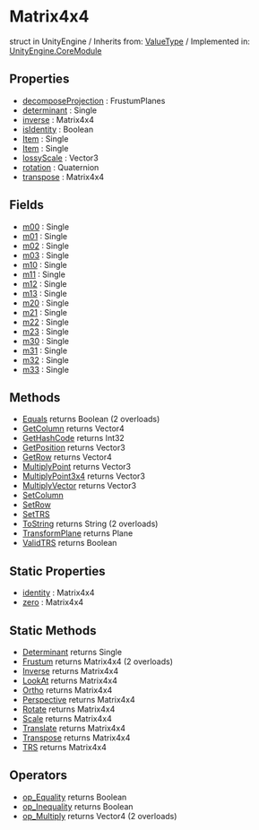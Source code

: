 # Matrix4x4
struct in UnityEngine
 / Inherits from: <a href="https://docs.unity3d.com/6000.0/Documentation/ScriptReference/ValueType.html">ValueType</a> / Implemented in: <a href="https://docs.unity3d.com/6000.0/Documentation/ScriptReference/UnityEngine.CoreModule.html">UnityEngine.CoreModule</a>
## Properties
- <a href="https://docs.unity3d.com/6000.0/Documentation/ScriptReference/Matrix4x4-decomposeProjection.html">decomposeProjection</a> : FrustumPlanes
- <a href="https://docs.unity3d.com/6000.0/Documentation/ScriptReference/Matrix4x4-determinant.html">determinant</a> : Single
- <a href="https://docs.unity3d.com/6000.0/Documentation/ScriptReference/Matrix4x4-inverse.html">inverse</a> : Matrix4x4
- <a href="https://docs.unity3d.com/6000.0/Documentation/ScriptReference/Matrix4x4-isIdentity.html">isIdentity</a> : Boolean
- <a href="https://docs.unity3d.com/6000.0/Documentation/ScriptReference/Matrix4x4-Item.html">Item</a> : Single
- <a href="https://docs.unity3d.com/6000.0/Documentation/ScriptReference/Matrix4x4-Item.html">Item</a> : Single
- <a href="https://docs.unity3d.com/6000.0/Documentation/ScriptReference/Matrix4x4-lossyScale.html">lossyScale</a> : Vector3
- <a href="https://docs.unity3d.com/6000.0/Documentation/ScriptReference/Matrix4x4-rotation.html">rotation</a> : Quaternion
- <a href="https://docs.unity3d.com/6000.0/Documentation/ScriptReference/Matrix4x4-transpose.html">transpose</a> : Matrix4x4
## Fields
- <a href="https://docs.unity3d.com/6000.0/Documentation/ScriptReference/Matrix4x4-m00.html">m00</a> : Single
- <a href="https://docs.unity3d.com/6000.0/Documentation/ScriptReference/Matrix4x4-m01.html">m01</a> : Single
- <a href="https://docs.unity3d.com/6000.0/Documentation/ScriptReference/Matrix4x4-m02.html">m02</a> : Single
- <a href="https://docs.unity3d.com/6000.0/Documentation/ScriptReference/Matrix4x4-m03.html">m03</a> : Single
- <a href="https://docs.unity3d.com/6000.0/Documentation/ScriptReference/Matrix4x4-m10.html">m10</a> : Single
- <a href="https://docs.unity3d.com/6000.0/Documentation/ScriptReference/Matrix4x4-m11.html">m11</a> : Single
- <a href="https://docs.unity3d.com/6000.0/Documentation/ScriptReference/Matrix4x4-m12.html">m12</a> : Single
- <a href="https://docs.unity3d.com/6000.0/Documentation/ScriptReference/Matrix4x4-m13.html">m13</a> : Single
- <a href="https://docs.unity3d.com/6000.0/Documentation/ScriptReference/Matrix4x4-m20.html">m20</a> : Single
- <a href="https://docs.unity3d.com/6000.0/Documentation/ScriptReference/Matrix4x4-m21.html">m21</a> : Single
- <a href="https://docs.unity3d.com/6000.0/Documentation/ScriptReference/Matrix4x4-m22.html">m22</a> : Single
- <a href="https://docs.unity3d.com/6000.0/Documentation/ScriptReference/Matrix4x4-m23.html">m23</a> : Single
- <a href="https://docs.unity3d.com/6000.0/Documentation/ScriptReference/Matrix4x4-m30.html">m30</a> : Single
- <a href="https://docs.unity3d.com/6000.0/Documentation/ScriptReference/Matrix4x4-m31.html">m31</a> : Single
- <a href="https://docs.unity3d.com/6000.0/Documentation/ScriptReference/Matrix4x4-m32.html">m32</a> : Single
- <a href="https://docs.unity3d.com/6000.0/Documentation/ScriptReference/Matrix4x4-m33.html">m33</a> : Single
## Methods
- <a href="https://docs.unity3d.com/6000.0/Documentation/ScriptReference/Matrix4x4.Equals.html">Equals</a> returns Boolean (2 overloads)
- <a href="https://docs.unity3d.com/6000.0/Documentation/ScriptReference/Matrix4x4.GetColumn.html">GetColumn</a> returns Vector4
- <a href="https://docs.unity3d.com/6000.0/Documentation/ScriptReference/Matrix4x4.GetHashCode.html">GetHashCode</a> returns Int32
- <a href="https://docs.unity3d.com/6000.0/Documentation/ScriptReference/Matrix4x4.GetPosition.html">GetPosition</a> returns Vector3
- <a href="https://docs.unity3d.com/6000.0/Documentation/ScriptReference/Matrix4x4.GetRow.html">GetRow</a> returns Vector4
- <a href="https://docs.unity3d.com/6000.0/Documentation/ScriptReference/Matrix4x4.MultiplyPoint.html">MultiplyPoint</a> returns Vector3
- <a href="https://docs.unity3d.com/6000.0/Documentation/ScriptReference/Matrix4x4.MultiplyPoint3x4.html">MultiplyPoint3x4</a> returns Vector3
- <a href="https://docs.unity3d.com/6000.0/Documentation/ScriptReference/Matrix4x4.MultiplyVector.html">MultiplyVector</a> returns Vector3
- <a href="https://docs.unity3d.com/6000.0/Documentation/ScriptReference/Matrix4x4.SetColumn.html">SetColumn</a>
- <a href="https://docs.unity3d.com/6000.0/Documentation/ScriptReference/Matrix4x4.SetRow.html">SetRow</a>
- <a href="https://docs.unity3d.com/6000.0/Documentation/ScriptReference/Matrix4x4.SetTRS.html">SetTRS</a>
- <a href="https://docs.unity3d.com/6000.0/Documentation/ScriptReference/Matrix4x4.ToString.html">ToString</a> returns String (2 overloads)
- <a href="https://docs.unity3d.com/6000.0/Documentation/ScriptReference/Matrix4x4.TransformPlane.html">TransformPlane</a> returns Plane
- <a href="https://docs.unity3d.com/6000.0/Documentation/ScriptReference/Matrix4x4.ValidTRS.html">ValidTRS</a> returns Boolean
## Static Properties
- <a href="https://docs.unity3d.com/6000.0/Documentation/ScriptReference/Matrix4x4-identity.html">identity</a> : Matrix4x4
- <a href="https://docs.unity3d.com/6000.0/Documentation/ScriptReference/Matrix4x4-zero.html">zero</a> : Matrix4x4
## Static Methods
- <a href="https://docs.unity3d.com/6000.0/Documentation/ScriptReference/Matrix4x4.Determinant.html">Determinant</a> returns Single
- <a href="https://docs.unity3d.com/6000.0/Documentation/ScriptReference/Matrix4x4.Frustum.html">Frustum</a> returns Matrix4x4 (2 overloads)
- <a href="https://docs.unity3d.com/6000.0/Documentation/ScriptReference/Matrix4x4.Inverse.html">Inverse</a> returns Matrix4x4
- <a href="https://docs.unity3d.com/6000.0/Documentation/ScriptReference/Matrix4x4.LookAt.html">LookAt</a> returns Matrix4x4
- <a href="https://docs.unity3d.com/6000.0/Documentation/ScriptReference/Matrix4x4.Ortho.html">Ortho</a> returns Matrix4x4
- <a href="https://docs.unity3d.com/6000.0/Documentation/ScriptReference/Matrix4x4.Perspective.html">Perspective</a> returns Matrix4x4
- <a href="https://docs.unity3d.com/6000.0/Documentation/ScriptReference/Matrix4x4.Rotate.html">Rotate</a> returns Matrix4x4
- <a href="https://docs.unity3d.com/6000.0/Documentation/ScriptReference/Matrix4x4.Scale.html">Scale</a> returns Matrix4x4
- <a href="https://docs.unity3d.com/6000.0/Documentation/ScriptReference/Matrix4x4.Translate.html">Translate</a> returns Matrix4x4
- <a href="https://docs.unity3d.com/6000.0/Documentation/ScriptReference/Matrix4x4.Transpose.html">Transpose</a> returns Matrix4x4
- <a href="https://docs.unity3d.com/6000.0/Documentation/ScriptReference/Matrix4x4.TRS.html">TRS</a> returns Matrix4x4
## Operators
- <a href="https://docs.unity3d.com/6000.0/Documentation/ScriptReference/Matrix4x4.op_Equality.html">op_Equality</a> returns Boolean
- <a href="https://docs.unity3d.com/6000.0/Documentation/ScriptReference/Matrix4x4.op_Inequality.html">op_Inequality</a> returns Boolean
- <a href="https://docs.unity3d.com/6000.0/Documentation/ScriptReference/Matrix4x4.op_Multiply.html">op_Multiply</a> returns Vector4 (2 overloads)
